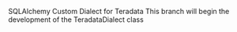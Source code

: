SQLAlchemy Custom Dialect for Teradata
This branch will begin the development of the TeradataDialect class
